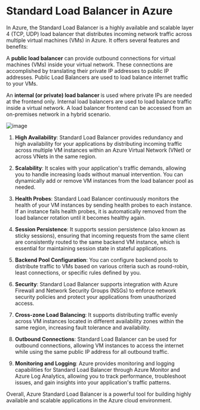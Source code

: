 # Standard Load Balancer in Azure

In Azure, the Standard Load Balancer is a highly available and scalable layer 4 (TCP, UDP) load balancer that distributes incoming network traffic across multiple virtual machines (VMs) in Azure. It offers several features and benefits:

A <b>public load balancer</b> can provide outbound connections for virtual machines (VMs) inside your virtual network. These connections are accomplished by translating their private IP addresses to public IP addresses. Public Load Balancers are used to load balance internet traffic to your VMs.

An <b>internal (or private) load balancer </b>is used where private IPs are needed at the frontend only. Internal load balancers are used to load balance traffic inside a virtual network. A load balancer frontend can be accessed from an on-premises network in a hybrid scenario.

![image](https://github.com/kmitsolution/Azure/assets/84008107/88a2da03-afc0-4bf0-9647-a10f861ee4cd)

1. **High Availability**: Standard Load Balancer provides redundancy and high availability for your applications by distributing incoming traffic across multiple VM instances within an Azure Virtual Network (VNet) or across VNets in the same region.

2. **Scalability**: It scales with your application's traffic demands, allowing you to handle increasing loads without manual intervention. You can dynamically add or remove VM instances from the load balancer pool as needed.

3. **Health Probes**: Standard Load Balancer continuously monitors the health of your VM instances by sending health probes to each instance. If an instance fails health probes, it is automatically removed from the load balancer rotation until it becomes healthy again.

4. **Session Persistence**: It supports session persistence (also known as sticky sessions), ensuring that incoming requests from the same client are consistently routed to the same backend VM instance, which is essential for maintaining session state in stateful applications.

5. **Backend Pool Configuration**: You can configure backend pools to distribute traffic to VMs based on various criteria such as round-robin, least connections, or specific rules defined by you.

6. **Security**: Standard Load Balancer supports integration with Azure Firewall and Network Security Groups (NSGs) to enforce network security policies and protect your applications from unauthorized access.

7. **Cross-zone Load Balancing**: It supports distributing traffic evenly across VM instances located in different availability zones within the same region, increasing fault tolerance and availability.

8. **Outbound Connections**: Standard Load Balancer can be used for outbound connections, allowing VM instances to access the internet while using the same public IP address for all outbound traffic.

9. **Monitoring and Logging**: Azure provides monitoring and logging capabilities for Standard Load Balancer through Azure Monitor and Azure Log Analytics, allowing you to track performance, troubleshoot issues, and gain insights into your application's traffic patterns.

Overall, Azure Standard Load Balancer is a powerful tool for building highly available and scalable applications in the Azure cloud environment.
